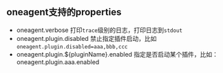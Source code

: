 
## oneagent支持的properties

* oneagent.verbose  打印`trace`级别的日志，打印日志到`stdout`
* oneagent.plugin.disabled  禁止指定插件启动，比如 `oneagent.plugin.disabled=aaa,bbb,ccc`
* oneagent.plugin.${pluginName}.enabled 指定是否启动某个插件，比如： oneagent.plugin.aaa.enabled